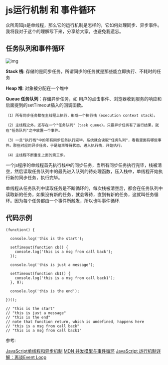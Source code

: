 # js运行机制 和 事件循环

众所周知js是单线程，那么它的运行机制是怎样的，它如何处理同步、异步事件。我将我对于这个的理解写下来，分享给大家，也避免我遗忘。

## 任务队列和事件循环

![img](https://github.com/HerryLo/Record/blob/master/Img/default.svg)

**Stack 栈**:  存储的是同步任务，所谓同步的任务就是那些能立即执行、不耗时的任务

**Heap 堆**: 对象被分配在一个堆中

**Queue 任务队列**：存储异步任务，如 用户的点击事件、浏览器收到服务的响应和后面提到的setTimeout插入的回调函数。

```
（1）所有同步任务都在主线程上执行，形成一个执行栈（execution context stack）。

（2）主线程之外，还存在一个"任务队列"（task queue）。只要异步任务有了运行结果，就在"任务队列"之中放置一个事件。

（3）一旦"执行栈"中的所有同步任务执行完毕，系统就会读取"任务队列"，看看里面有哪些事件。那些对应的异步任务，于是结束等待状态，进入执行栈，开始执行。

（4）主线程不断重复上面的第三步。
```

一个js程序的单线程首先执行栈中的同步任务，当所有同步任务执行完毕，栈被清空，然后读取任务队列中的最先进入队列的待处理函数，压入栈中，单线程开始执行新的同步任务，执行完毕。

单线程从任务队列中读取任务是不断循环的，每次栈被清空后，都会在任务队列中读取新的任务，如果没有新的任务，就会等待，直到有新的任务，这就叫任务循环。因为每个任务都由一个事件所触发，所以也叫事件循环.

## 代码示例
```
(function() {

  console.log('this is the start');

  setTimeout(function cb() {
    console.log('this is a msg from call back');
  });

  console.log('this is just a message');

  setTimeout(function cb1() {
    console.log('this is a msg from call back1');
  }, 0);

  console.log('this is the end');

})();

// "this is the start"
// "this is just a message"
// "this is the end"
// note that function return, which is undefined, happens here 
// "this is a msg from call back"
// "this is a msg from call back1"
```

参考:

[JavaScript单线程和异步机制](https://www.cnblogs.com/sxz2008/p/6513619.html)
[MDN 并发模型与事件循环](https://developer.mozilla.org/zh-CN/docs/Web/JavaScript/EventLoop)
[JavaScript 运行机制详解：再谈Event Loop](http://www.ruanyifeng.com/blog/2014/10/event-loop.html)
